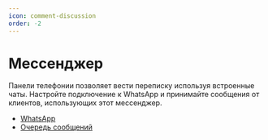 ```yaml
---
icon: comment-discussion
order: -2
---
```


# Мессенджер

Панели телефонии позволяет вести переписку используя встроенные чаты. Настройте подключение к WhatsApp и принимайте
сообщения от клиентов, использующих этот мессенджер.

- [WhatsApp](setup-whatsapp)
- [Очередь сообщений](processing-queue)
